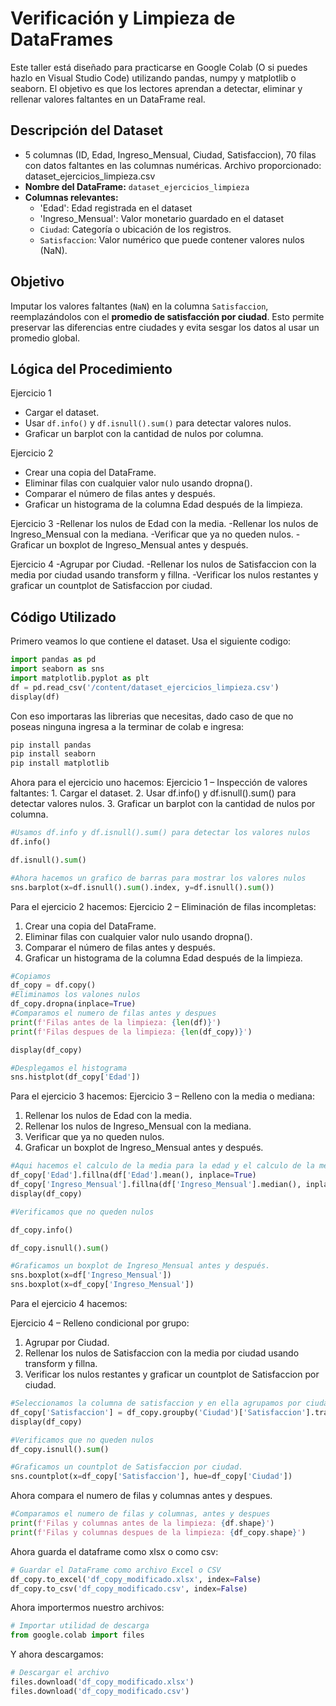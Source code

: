 # Verificación y Limpieza de DataFrames
Este taller está diseñado para practicarse en Google Colab (O si puedes hazlo en Visual Studio Code) utilizando pandas, numpy y matplotlib o seaborn. El objetivo es que los lectores aprendan a detectar, eliminar y rellenar valores faltantes en un DataFrame real.
## Descripción del Dataset
- 5 columnas (ID, Edad, Ingreso_Mensual, Ciudad, Satisfaccion), 70 filas con datos faltantes en
las columnas numéricas. Archivo proporcionado: dataset_ejercicios_limpieza.csv
- **Nombre del DataFrame:** `dataset_ejercicios_limpieza`
- **Columnas relevantes:**
  - 'Edad': Edad registrada en el dataset
  - 'Ingreso_Mensual': Valor monetario guardado en el dataset
  - `Ciudad`: Categoría o ubicación de los registros.
  - `Satisfaccion`: Valor numérico que puede contener valores nulos (NaN).

## Objetivo

Imputar los valores faltantes (`NaN`) en la columna `Satisfaccion`, reemplazándolos con el **promedio de satisfacción por ciudad**. Esto permite preservar las diferencias entre ciudades y evita sesgar los datos al usar un promedio global.

## Lógica del Procedimiento

Ejercicio 1
- Cargar el dataset.
- Usar `df.info()` y `df.isnull().sum()` para detectar valores nulos.
- Graficar un barplot con la cantidad de nulos por columna.

Ejercicio 2
- Crear una copia del DataFrame.
- Eliminar filas con cualquier valor nulo usando dropna().
- Comparar el número de filas antes y después.
- Graficar un histograma de la columna Edad después de la limpieza.

Ejercicio 3
-Rellenar los nulos de Edad con la media.
-Rellenar los nulos de Ingreso_Mensual con la mediana.
-Verificar que ya no queden nulos.
-Graficar un boxplot de Ingreso_Mensual antes y después.

Ejercicio 4
-Agrupar por Ciudad.
-Rellenar los nulos de Satisfaccion con la media por ciudad usando transform y fillna.
-Verificar los nulos restantes y graficar un countplot de Satisfaccion por ciudad.

## Código Utilizado

Primero veamos lo que contiene el dataset.
Usa el siguiente codigo:
```python
import pandas as pd
import seaborn as sns
import matplotlib.pyplot as plt
df = pd.read_csv('/content/dataset_ejercicios_limpieza.csv')
display(df)
```
Con eso importaras las librerias que necesitas, dado caso de que no poseas ninguna ingresa a la terminar de colab e ingresa:
```python
pip install pandas
pip install seaborn
pip install matplotlib
```

Ahora para el ejercicio uno hacemos:
Ejercicio 1 – Inspección de valores faltantes: 1. Cargar el dataset. 2. Usar df.info() y
df.isnull().sum() para detectar valores nulos. 3. Graficar un barplot con la cantidad de nulos por
columna.
```python
#Usamos df.info y df.isnull().sum() para detectar los valores nulos
df.info()

df.isnull().sum()

#Ahora hacemos un grafico de barras para mostrar los valores nulos
sns.barplot(x=df.isnull().sum().index, y=df.isnull().sum())
```

Para el ejercicio 2 hacemos:
Ejercicio 2 – Eliminación de filas incompletas: 
1. Crear una copia del DataFrame.
2. Eliminar filas con cualquier valor nulo usando dropna().
3. Comparar el número de filas antes y después.
4. Graficar un histograma de la columna Edad después de la limpieza.

   
```python
#Copiamos
df_copy = df.copy()
#Eliminamos los valones nulos
df_copy.dropna(inplace=True)
#Comparamos el numero de filas antes y despues
print(f'Filas antes de la limpieza: {len(df)}')
print(f'Filas despues de la limpieza: {len(df_copy)}')

display(df_copy)

#Desplegamos el histograma
sns.histplot(df_copy['Edad'])
```

Para el ejercicio 3 hacemos:
Ejercicio 3 – Relleno con la media o mediana: 
1. Rellenar los nulos de Edad con la media.
2. Rellenar los nulos de Ingreso_Mensual con la mediana.
3. Verificar que ya no queden nulos.
4. Graficar un boxplot de Ingreso_Mensual antes y después.
```python
#Aqui hacemos el calculo de la media para la edad y el calculo de la mediana en Ingreso_Mensual
df_copy['Edad'].fillna(df['Edad'].mean(), inplace=True)
df_copy['Ingreso_Mensual'].fillna(df['Ingreso_Mensual'].median(), inplace=True)
display(df_copy)

#Verificamos que no queden nulos

df_copy.info()

df_copy.isnull().sum()

#Graficamos un boxplot de Ingreso_Mensual antes y después.
sns.boxplot(x=df['Ingreso_Mensual'])
sns.boxplot(x=df_copy['Ingreso_Mensual'])
```

Para el ejercicio 4 hacemos:

Ejercicio 4 – Relleno condicional por grupo: 
1. Agrupar por Ciudad.
2. Rellenar los nulos de Satisfaccion con la media por ciudad usando transform y fillna.
3. Verificar los nulos restantes y graficar un countplot de Satisfaccion por ciudad.
```python
#Seleccionamos la columna de satisfaccion y en ella agrupamos por ciudad, rellenamos los nulos de satisfaccion con la media por ciudad 
df_copy['Satisfaccion'] = df_copy.groupby('Ciudad')['Satisfaccion'].transform(lambda x: x.fillna(x.mean()))
display(df_copy)

#Verificamos que no queden nulos
df_copy.isnull().sum()

#Graficamos un countplot de Satisfaccion por ciudad.
sns.countplot(x=df_copy['Satisfaccion'], hue=df_copy['Ciudad'])
``` 
Ahora compara el numero de filas y columnas antes y despues.
```python
#Comparamos el numero de filas y columnas, antes y despues
print(f'Filas y columnas antes de la limpieza: {df.shape}')
print(f'Filas y columnas despues de la limpieza: {df_copy.shape}')
```
Ahora guarda el dataframe como xlsx o como csv:
```python
# Guardar el DataFrame como archivo Excel o CSV
df_copy.to_excel('df_copy_modificado.xlsx', index=False)
df_copy.to_csv('df_copy_modificado.csv', index=False)
```
Ahora importermos nuestro archivos:
```python
# Importar utilidad de descarga
from google.colab import files
```
Y ahora descargamos:
```python
# Descargar el archivo
files.download('df_copy_modificado.xlsx')
files.download('df_copy_modificado.csv')
```
```
